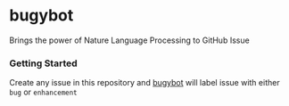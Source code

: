 # bugybot
Brings the power of Nature Language Processing to GitHub Issue

### Getting Started
Create any issue in this repository and [bugybot](https://github.com/bugybot) will label issue with either `bug` or `enhancement`
